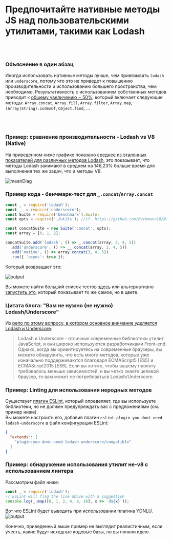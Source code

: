 # Предпочитайте нативные методы JS над пользовательскими утилитами, такими как Lodash


<br/><br/>

### Объяснение в один абзац

Иногда использовать нативные методы лучше, чем привязывать `lodash` или `underscore`, потому что это не приведет к повышению производительности и использованию большего пространства, чем необходимо.
Результативность с использованием собственных методов приводит к [общему увеличению ~ 50%](https://github.com/Berkmann18/NativeVsUtils/blob/master/analysis.xlsx), который включает следующие методы: `Array.concat`, `Array.fill`, `Array.filter`, `Array.map`, `(Array|String).indexOf`, `Object.find`, ...


<!-- comp here: https://gist.github.com/Berkmann18/3a99f308d58535ab0719ac8fc3c3b8bb-->

<br/><br/>

### Пример: сравнение производительности - Lodash vs V8 (Native)
На приведенном ниже графике показано [среднее из эталонных показателей для различных методов Lodash](https://github.com/Berkmann18/NativeVsUtils/blob/master/nativeVsLodash.ods), это показывает, что методы Lodash занимают в среднем на 146,23% больше время для выполнения тех же задач, что и методы V8.

![meanDiag](/assets/images/sampleMeanDiag.png)

### Пример кода - бенчмарк-тест для `_.concat`/`Array.concat`
```javascript
const _ = require('lodash');
const __ = require('underscore');
const Suite = require('benchmark').Suite;
const opts = require('./utils'); //cf. https://github.com/Berkmann18/NativeVsUtils/blob/master/utils.js

const concatSuite = new Suite('concat', opts);
const array = [0, 1, 2];

concatSuite.add('lodash', () => _.concat(array, 3, 4, 5))
  .add('underscore', () => __.concat(array, 3, 4, 5))
  .add('native', () => array.concat(3, 4, 5))
  .run({ 'async': true });
```

Который возвращает это:

![output](/assets/images/concat-benchmark.png)

Вы можете найти больший список тестов [здесь](https://github.com/Berkmann18/NativeVsUtils/blob/master/index.txt) или альтернативно [запустить это](https://github.com/Berkmann18/NativeVsUtils/blob/master/index.js), который показывает то же самое, но в цвете.

### Цитата блога: "Вам не нужно (не нужно) Lodash/Underscore"

Из [репо по этому вопросу, в котором основное внимание уделяется Lodash и Underscore](https://github.com/you-dont-need/You-Dont-Need-Lodash-Underscore).

> Lodash и Underscore - отличные современные библиотеки утилит JavaScript, и они широко используются разработчиками Front-end. Однако, когда вы ориентируетесь на современные браузеры, вы можете обнаружить, что есть много методов, которые уже изначально поддерживаются благодаря ECMAScript5 [ES5] и ECMAScript2015 [ES6]. Если вы хотите, чтобы вашему проекту требовалось меньше зависимостей, и вы четко знаете целевой браузер, то вам может не потребоваться Lodash/Underscore.

### Пример: Linting для использования неродных методов
Существует [плагин ESLint](https://www.npmjs.com/package/eslint-plugin-you-dont-need-lodash-underscore), который определяет, где вы используете библиотеки, но не должен предупреждать вас с предложениями (см. пример ниже).<br/>
Вы можете настроить его, добавив плагин `eslint-plugin-you-dont-need-lodash-underscore` в файл конфигурации ESLint:
```json
{
  "extends": [
    "plugin:you-dont-need-lodash-underscore/compatible"
  ]
}
```

### Пример: обнаружение использования утилит не-v8 с использованием линтера
Рассмотрим файл ниже:
```js
const _ = require('lodash');
// ESLint will flag the line above with a suggestion
console.log(_.map([0, 1, 2, 4, 8, 16], x => `d${x}`));
```
Вот что ESLint будет выводить при использовании плагина YDNLU.
![output](/assets/images/ydnlu.png)

Конечно, приведенный выше пример не выглядит реалистичным, если учесть, какие будут исходные кодовые базы, но вы поняли идею.
